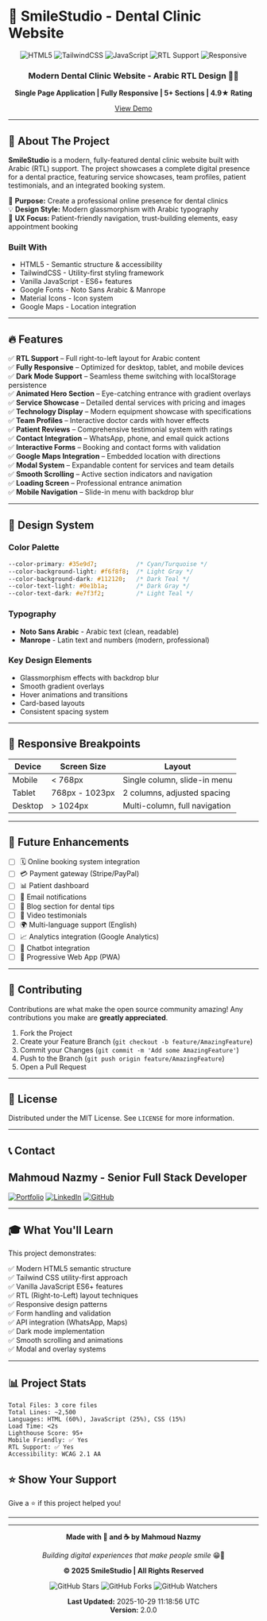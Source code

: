 # 🦷 **SmileStudio - Dental Clinic Website**

<div align="center">

![HTML5](https://img.shields.io/badge/HTML5-E34F26?style=for-the-badge&logo=html5&logoColor=white)
![TailwindCSS](https://img.shields.io/badge/TailwindCSS-38B2AC?style=for-the-badge&logo=tailwind-css&logoColor=white)
![JavaScript](https://img.shields.io/badge/JavaScript-F7DF1E?style=for-the-badge&logo=javascript&logoColor=black)
![RTL Support](https://img.shields.io/badge/RTL_Support-4FC08D?style=for-the-badge&logo=text&logoColor=white)
![Responsive](https://img.shields.io/badge/Responsive-FF6B6B?style=for-the-badge&logo=responsive&logoColor=white)

### **Modern Dental Clinic Website - Arabic RTL Design** 🦷✨

**Single Page Application | Fully Responsive | 5+ Sections | 4.9★ Rating**

[View Demo](https://mahmoudnazmy.github.io/Dental-Clinic-Website/) 

</div>

---

## 📖 **About The Project**

**SmileStudio** is a modern, fully-featured dental clinic website built with Arabic (RTL) support. The project showcases a complete digital presence for a dental practice, featuring service showcases, team profiles, patient testimonials, and an integrated booking system.

🎯 **Purpose:** Create a professional online presence for dental clinics  
💡 **Design Style:** Modern glassmorphism with Arabic typography  
🎨 **UX Focus:** Patient-friendly navigation, trust-building elements, easy appointment booking

### **Built With**

- HTML5 - Semantic structure & accessibility
- TailwindCSS - Utility-first styling framework
- Vanilla JavaScript - ES6+ features
- Google Fonts - Noto Sans Arabic & Manrope
- Material Icons - Icon system
- Google Maps - Location integration

---

## 🔥 **Features**

✅ **RTL Support** – Full right-to-left layout for Arabic content  
✅ **Fully Responsive** – Optimized for desktop, tablet, and mobile devices  
✅ **Dark Mode Support** – Seamless theme switching with localStorage persistence  
✅ **Animated Hero Section** – Eye-catching entrance with gradient overlays  
✅ **Service Showcase** – Detailed dental services with pricing and images  
✅ **Technology Display** – Modern equipment showcase with specifications  
✅ **Team Profiles** – Interactive doctor cards with hover effects  
✅ **Patient Reviews** – Comprehensive testimonial system with ratings  
✅ **Contact Integration** – WhatsApp, phone, and email quick actions  
✅ **Interactive Forms** – Booking and contact forms with validation  
✅ **Google Maps Integration** – Embedded location with directions  
✅ **Modal System** – Expandable content for services and team details  
✅ **Smooth Scrolling** – Active section indicators and navigation  
✅ **Loading Screen** – Professional entrance animation  
✅ **Mobile Navigation** – Slide-in menu with backdrop blur

---

## 🎨 **Design System**

### **Color Palette**
```css
--color-primary: #35e9d7;           /* Cyan/Turquoise */
--color-background-light: #f6f8f8;  /* Light Gray */
--color-background-dark: #112120;   /* Dark Teal */
--color-text-light: #0e1b1a;        /* Dark Gray */
--color-text-dark: #e7f3f2;         /* Light Teal */
```

### **Typography**

- **Noto Sans Arabic** - Arabic text (clean, readable)
- **Manrope** - Latin text and numbers (modern, professional)

### **Key Design Elements**

- Glassmorphism effects with backdrop blur
- Smooth gradient overlays
- Hover animations and transitions
- Card-based layouts
- Consistent spacing system

---

## 📱 **Responsive Breakpoints**

| Device | Screen Size | Layout |
|--------|-------------|--------|
| Mobile | < 768px | Single column, slide-in menu |
| Tablet | 768px - 1023px | 2 columns, adjusted spacing |
| Desktop | > 1024px | Multi-column, full navigation |

---



## 🔮 **Future Enhancements**

- [ ] 🗓️ Online booking system integration
- [ ] 💳 Payment gateway (Stripe/PayPal)
- [ ] 📊 Patient dashboard
- [ ] 🔔 Email notifications
- [ ] 📝 Blog section for dental tips
- [ ] 🎥 Video testimonials
- [ ] 🌍 Multi-language support (English)
- [ ] 📈 Analytics integration (Google Analytics)
- [ ] 🤖 Chatbot integration
- [ ] 📱 Progressive Web App (PWA)

---

## 🤝 **Contributing**

Contributions are what make the open source community amazing! Any contributions you make are **greatly appreciated**.

1. Fork the Project
2. Create your Feature Branch (`git checkout -b feature/AmazingFeature`)
3. Commit your Changes (`git commit -m 'Add some AmazingFeature'`)
4. Push to the Branch (`git push origin feature/AmazingFeature`)
5. Open a Pull Request

---

## 📜 **License**

Distributed under the MIT License. See `LICENSE` for more information.

---

## 📞 **Contact**

**Mahmoud Nazmy** - Senior Full Stack Developer
---

[![Portfolio](https://img.shields.io/badge/Portfolio-FF5722?style=for-the-badge&logo=google-chrome&logoColor=white)](https://mahmoudnazmy.github.io/Portfolio/)
[![LinkedIn](https://img.shields.io/badge/LinkedIn-0077B5?style=for-the-badge&logo=linkedin&logoColor=white)](https://www.linkedin.com/in/mahmoud-n/)
[![GitHub](https://img.shields.io/badge/GitHub-100000?style=for-the-badge&logo=github&logoColor=white)](https://github.com/MahmoudNazmy)



---

## 🎓 **What You'll Learn**

This project demonstrates:

✅ Modern HTML5 semantic structure  
✅ Tailwind CSS utility-first approach  
✅ Vanilla JavaScript ES6+ features  
✅ RTL (Right-to-Left) layout techniques  
✅ Responsive design patterns  
✅ Form handling and validation  
✅ API integration (WhatsApp, Maps)  
✅ Dark mode implementation  
✅ Smooth scrolling and animations  
✅ Modal and overlay systems  

---

## 📊 **Project Stats**
```
Total Files: 3 core files
Total Lines: ~2,500
Languages: HTML (60%), JavaScript (25%), CSS (15%)
Load Time: <2s
Lighthouse Score: 95+
Mobile Friendly: ✅ Yes
RTL Support: ✅ Yes
Accessibility: WCAG 2.1 AA
```



## ⭐ **Show Your Support**

Give a ⭐️ if this project helped you!

---


---

<div align="center">

**Made with 💙 and ☕ by Mahmoud Nazmy**

*Building digital experiences that make people smile* 😁🦷

**© 2025 SmileStudio | All Rights Reserved**

![GitHub Stars](https://img.shields.io/github/stars/MahmoudNazmy/smilestudio?style=social)
![GitHub Forks](https://img.shields.io/github/forks/MahmoudNazmy/smilestudio?style=social)
![GitHub Watchers](https://img.shields.io/github/watchers/MahmoudNazmy/smilestudio?style=social)

**Last Updated:** 2025-10-29 11:18:56 UTC  
**Version:** 2.0.0

</div>
